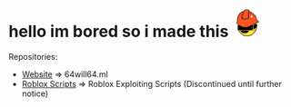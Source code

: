 # hello im bored so i made this <img src="https://raw.githubusercontent.com/64Will64/website/main/images/mariodeponthead.png" width="50" height="50">

Repositories:
- [Website](https://github.com/64Will64/website_v2) => 64will64.ml
- [Roblox Scripts](https://github.com/64Will64/roblox) => Roblox Exploiting Scripts (Discontinued until further notice)
